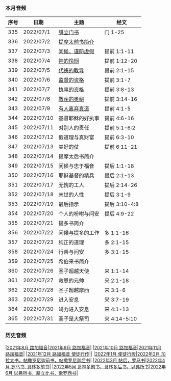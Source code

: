 
### 本月音频

|序号|日期|主题|经文|
|---|----|---|---|
|335|2022/07/1|[腓立门书](https://carmelbible.sgp1.digitaloceanspaces.com/202207/335.mp3)|门 1-25|
|336|2022/07/2|[提摩太前书简介](https://carmelbible.sgp1.digitaloceanspaces.com/202207/336.mp3)|
|337|2022/07/3|[问候，谨防虚假](https://carmelbible.sgp1.digitaloceanspaces.com/202207/337.mp3)|提前 1:1-11|
|338|2022/07/4|[神的怜悯](https://carmelbible.sgp1.digitaloceanspaces.com/202207/338.mp3)|提前 1:12-20|
|339|2022/07/5|[代祷的教导](https://carmelbible.sgp1.digitaloceanspaces.com/202207/339.mp3)|提前 2:1-15|
|340|2022/07/6|[监督的资格](https://carmelbible.sgp1.digitaloceanspaces.com/202207/340.mp3)|提前 3:1-7|
|341|2022/07/7|[执事的资格](https://carmelbible.sgp1.digitaloceanspaces.com/202207/341.mp3)|提前 3:8-13|
|342|2022/07/8|[敬虔的奥秘](https://carmelbible.sgp1.digitaloceanspaces.com/202207/342.mp3)|提前 3:14-16|
|343|2022/07/9|[有人离弃真道](https://carmelbible.sgp1.digitaloceanspaces.com/202207/343.mp3)|提前 4:1-5|
|344|2022/07/10|基督耶稣的好执事|提前 4:6-16|
|345|2022/07/11|对别人的责任|提前 5:1-6:2|
|346|2022/07/12|假道理与真财富|提前 6:3-10|
|347|2022/07/13|美好的仗|提前 6:11-21|
|348|2022/07/14|提摩太后书简介||
|349|2022/07/15|问候与忠于福音|提后 1:1-18|
|350|2022/07/16|耶稣基督的精兵|提后 2:1-13|
|351|2022/07/17|无愧的工人|提后 2:14-26|
|352|2022/07/18|末世的人性|提后 3:1-9|
|353|2022/07/19|最后指示|提后 3:10-4:8|
|354|2022/07/20|个人的吩咐与问安|提后 4:9-22|
|355|2022/07/21|提多书简介||
|356|2022/07/22|问候与提多的工作|多 1:1-16|
|357|2022/07/23|纯正的道理|多 2:1-15|
|358|2022/07/24|行善与问安|多 3:1-15|
|359|2022/07/25|希伯来书简介||
|360|2022/07/26|圣子超越天使|来 1:1-14|
|361|2022/07/27|救恩的元帅|来 2:1-18|
|362|2022/07/28|圣子超越摩西|来 3:1-6|
|363|2022/07/29|进入安息|来 3:7-19|
|364|2022/07/30|竭力进入安息|来 4:1-13|
|365|2022/07/31|圣子是大祭司|来 4:14-5:10|


### 历史音频

|[2021年8月 路加福音](202108)|[2021年9月 路加福音](202109)|
|[2021年10月 路加福音](202110)|[2021年11月 路加福音](202111)|
|[2021年12月 路加福音 使徒行传](202112)||
|[2022年1月 使徒行传](202201)|[2022年2月 加拉太书，帖撒罗尼迦前书，帖撒罗尼迦后书](202202)|
|[2022年3月 帖后，罗马书](202203)|[2022年4月 罗马书, 哥林多前书](202204)|
|[2022年5月 哥林多前书，哥林多后书，以弗所书](202205)|[2022年6月 以弗所书，腓立比书，歌罗西书](202206)|
